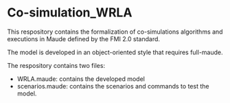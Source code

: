 # Co-simulation_WRLA
This respository contains the formalization of co-simulations algorithms and executions in Maude defined by the FMI 2.0 standard.

The model is developed in an object-oriented style that requires full-maude.

The respository contains two files:
* WRLA.maude: contains the developed model
* scenarios.maude: contains the scenarios and commands to test the model.
